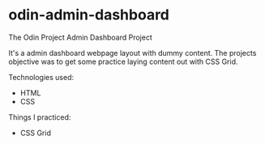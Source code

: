 # odin-admin-dashboard
The Odin Project Admin Dashboard Project

It's a admin dashboard webpage layout with dummy content. The projects objective was
to get some practice laying content out with CSS Grid.

Technologies used:
- HTML
- CSS

Things I practiced:
- CSS Grid